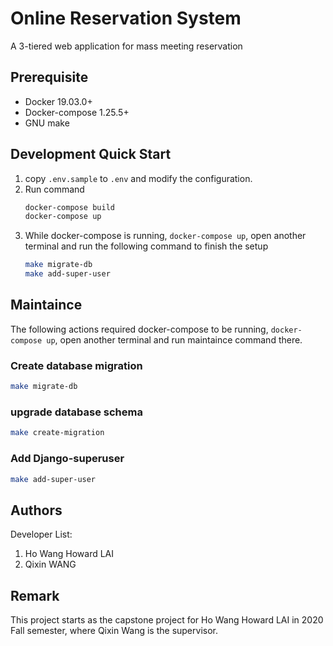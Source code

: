 Online Reservation System
====================

A 3-tiered web application for mass meeting reservation 

## Prerequisite

- Docker 19.03.0+
- Docker-compose 1.25.5+
- GNU make

## Development Quick Start

1. copy `.env.sample` to `.env` and modify the configuration. 
2. Run command 
   ```sh
   docker-compose build
   docker-compose up
   ```
3. While docker-compose is running, ```docker-compose up```, open another terminal and run the following command to finish the setup
   ```sh
   make migrate-db
   make add-super-user   
   ```

## Maintaince
The following actions required docker-compose to be running, ```docker-compose up```,
open another terminal and run maintaince command there.

### Create database migration

```sh
make migrate-db
```

### upgrade database schema

```sh
make create-migration
```

### Add Django-superuser

```sh
make add-super-user
```

## Authors

Developer List:
1. Ho Wang Howard LAI
2. Qixin WANG

## Remark
This project starts as the capstone project for Ho Wang Howard LAI in 2020 Fall semester,
where Qixin Wang is the supervisor. 
